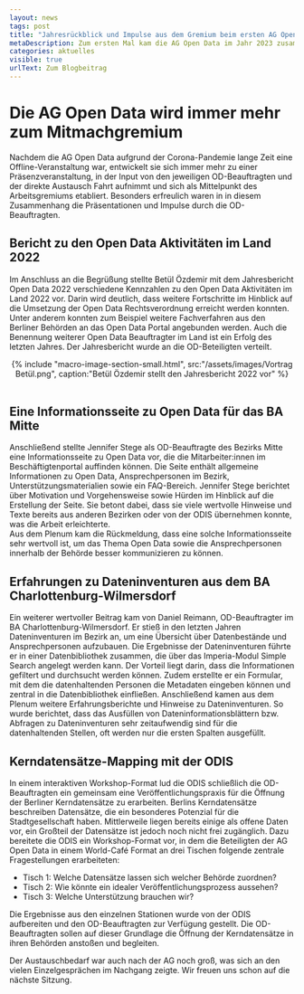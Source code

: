 ```yaml
---
layout: news
tags: post
title: "Jahresrückblick und Impulse aus dem Gremium beim ersten AG Open Data Treffen im Jahr 2023"
metaDescription: Zum ersten Mal kam die AG Open Data im Jahr 2023 zusammen. Neben der Vorstellung des Open Data Jahresberichts und interessanten Beiträgen von Open Data Beauftragten, haben wir als ODIS gemeinsam mit den OD-Beauftragten begonnen, Berlins Kerndatensätze zuzuordnen und einen Veröffentlichungsvorgang für diese zu erarbeiten.
categories: aktuelles
visible: true
urlText: Zum Blogbeitrag
---
```


# Die AG Open Data wird immer mehr zum Mitmachgremium
 Nachdem die AG Open Data aufgrund der Corona-Pandemie lange Zeit eine Offline-Veranstaltung war, entwickelt sie sich immer mehr zu einer Präsenzveranstaltung, in der Input von den jeweiligen OD-Beauftragten und der direkte Austausch Fahrt aufnimmt und sich als Mittelpunkt des Arbeitsgremiums etabliert. Besonders erfreulich waren in in diesem Zusammenhang die Präsentationen und Impulse durch die OD-Beauftragten.

## Bericht zu den Open Data Aktivitäten im Land 2022
Im Anschluss an die Begrüßung stellte Betül Özdemir mit dem Jahresbericht Open Data 2022 verschiedene Kennzahlen zu den Open Data Aktivitäten im Land 2022 vor. Darin wird deutlich, dass weitere Fortschritte im Hinblick auf die Umsetzung der Open Data Rechtsverordnung erreicht werden konnten. Unter anderem konnten zum Beispiel weitere Fachverfahren aus den Berliner Behörden an das Open Data Portal angebunden werden. Auch die Benennung weiterer Open Data Beauftragter im Land ist ein Erfolg des letzten Jahres. Der Jahresbericht wurde an die OD-Beteiligten verteilt.

<center>
{% include "macro-image-section-small.html", src:"/assets/images/Vortrag Betül.png", caption:"Betül Özdemir stellt den Jahresbericht 2022 vor" %}
</center>
<br>

## Eine Informationsseite zu Open Data für das BA Mitte
Anschließend stellte Jennifer Stege als OD-Beauftragte des Bezirks Mitte eine Informationsseite zu Open Data vor, die die Mitarbeiter:innen im Beschäftigtenportal auffinden können. Die Seite enthält allgemeine Informationen zu Open Data, Ansprechpersonen im Bezirk, Unterstützungsmaterialien sowie ein FAQ-Bereich. Jennifer Stege berichtet über Motivation und Vorgehensweise sowie Hürden im Hinblick auf die Erstellung der Seite. Sie betont dabei, dass sie viele wertvolle Hinweise und Texte bereits aus anderen Bezirken oder von der ODIS übernehmen konnte, was die Arbeit erleichterte.  
Aus dem Plenum kam die Rückmeldung, dass eine solche Informationsseite sehr wertvoll ist, um das Thema Open Data sowie die Ansprechpersonen innerhalb der Behörde besser kommunizieren zu können. 

  
## Erfahrungen zu Dateninventuren aus dem BA Charlottenburg-Wilmersdorf
Ein weiterer wertvoller Beitrag kam von Daniel Reimann, OD-Beauftragter im BA Charlottenburg-Wilmersdorf. Er stieß in den letzten Jahren Dateninventuren im Bezirk an, um eine Übersicht über Datenbestände und Ansprechpersonen aufzubauen. Die Ergebnisse der Dateninventuren führte er in einer Datenbibliothek zusammen, die über das Imperia-Modul Simple Search angelegt werden kann. Der Vorteil liegt darin, dass die Informationen gefiltert und durchsucht werden können. Zudem erstellte er ein Formular, mit dem die datenhaltenden Personen die Metadaten eingeben können und zentral in die Datenbibliothek einfließen.
Anschließend kamen aus dem Plenum weitere Erfahrungsberichte und Hinweise zu Dateninventuren. So wurde berichtet, dass das Ausfüllen von Dateninformationsblättern bzw. Abfragen zu Dateninventuren sehr zeitaufwendig sind für die datenhaltenden Stellen, oft werden nur die ersten Spalten ausgefüllt. 

## Kerndatensätze-Mapping mit der ODIS
In einem interaktiven Workshop-Format lud die ODIS schließlich die OD-Beauftragten ein gemeinsam eine Veröffentlichungspraxis für die Öffnung der Berliner Kerndatensätze zu erarbeiten. Berlins Kerndatensätze beschreiben Datensätze, die ein besonderes Potenzial für die Stadtgesellschaft haben. Mittlerweile liegen bereits einige als offene Daten vor, ein Großteil der Datensätze ist jedoch noch nicht frei zugänglich.
Dazu bereitete die ODIS ein Workshop-Format vor, in dem die Beteiligten der AG Open Data in einem World-Café Format an drei Tischen folgende zentrale Fragestellungen erarbeiteten:
- Tisch 1: Welche Datensätze lassen sich welcher Behörde zuordnen? 
- Tisch 2: Wie könnte ein idealer Veröffentlichungsprozess aussehen? 
- Tisch 3: Welche Unterstützung brauchen wir? 

Die Ergebnisse aus den einzelnen Stationen wurde von der ODIS aufbereiten und den OD-Beauftragten zur Verfügung gestellt. Die OD-Beauftragten sollen auf dieser Grundlage die Öffnung der Kerndatensätze in ihren Behörden anstoßen und begleiten.


Der Austauschbedarf war auch nach der AG noch groß, was sich an den vielen Einzelgesprächen im Nachgang zeigte. Wir freuen uns schon auf die nächste Sitzung. 